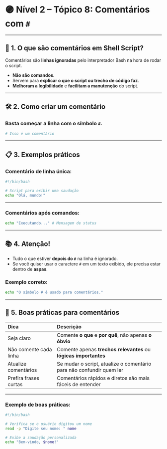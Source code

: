 
# 🟣 Nível 2 – Tópico 8: Comentários com `#`

---

## 📖 1. O que são comentários em Shell Script?

Comentários são **linhas ignoradas** pelo interpretador Bash na hora de rodar o script.

- **Não são comandos.**
- Servem para **explicar o que o script ou trecho de código faz**.
- **Melhoram a legibilidade** e **facilitam a manutenção** do script.

---

## 🛠️ 2. Como criar um comentário

### Basta começar a linha com o símbolo `#`.

```bash
# Isso é um comentário
```

---

## 📋 3. Exemplos práticos

### Comentário de linha única:

```bash
#!/bin/bash

# Script para exibir uma saudação
echo "Olá, mundo!"
```

---

### Comentários após comandos:

```bash
echo "Executando..." # Mensagem de status
```

---

## 📚 4. Atenção!

- Tudo o que estiver **depois do `#`** na linha é ignorado.
- Se você quiser usar o caractere `#` em um texto exibido, ele precisa estar dentro de **aspas**.

### Exemplo correto:

```bash
echo "O símbolo # é usado para comentários."
```

---

## 🧠 5. Boas práticas para comentários

| Dica | Descrição |
|:---|:---|
| Seja claro | Comente **o que** e **por quê**, não apenas **o óbvio** |
| Não comente cada linha | Comente apenas **trechos relevantes** ou **lógicas importantes** |
| Atualize comentários | Se mudar o script, atualize o comentário para não confundir quem ler |
| Prefira frases curtas | Comentários rápidos e diretos são mais fáceis de entender |

---

### Exemplo de boas práticas:

```bash
#!/bin/bash

# Verifica se o usuário digitou um nome
read -p "Digite seu nome: " nome

# Exibe a saudação personalizada
echo "Bem-vindo, $nome!"
```
